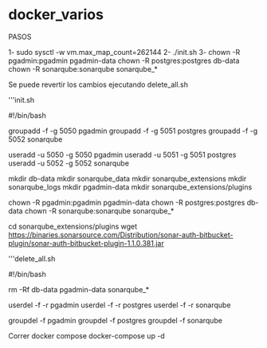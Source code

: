# docker_varios


PASOS

1- sudo sysctl -w vm.max_map_count=262144
2- ./init.sh
3- chown -R pgadmin:pgadmin pgadmin-data
   chown -R postgres:postgres db-data
   chown -R sonarqube:sonarqube sonarqube_*

Se puede revertir los cambios ejecutando delete_all.sh

'''init.sh

#!/bin/bash

groupadd -f -g 5050 pgadmin
groupadd -f -g 5051 postgres
groupadd -f -g 5052 sonarqube

useradd -u 5050 -g 5050 pgadmin
useradd -u 5051 -g 5051 postgres
useradd -u 5052 -g 5052 sonarqube

mkdir db-data
mkdir sonarqube_data
mkdir sonarqube_extensions
mkdir sonarqube_logs
mkdir pgadmin-data
mkdir sonarqube_extensions/plugins

chown -R pgadmin:pgadmin pgadmin-data
chown -R postgres:postgres db-data
chown -R sonarqube:sonarqube sonarqube_*

cd sonarqube_extensions/plugins
wget https://binaries.sonarsource.com/Distribution/sonar-auth-bitbucket-plugin/sonar-auth-bitbucket-plugin-1.1.0.381.jar


'''delete_all.sh

#!/bin/bash

rm -Rf db-data pgadmin-data sonarqube_*

userdel -f -r pgadmin
userdel -f -r postgres
userdel -f -r sonarqube

groupdel -f pgadmin
groupdel -f postgres
groupdel -f sonarqube


Correr docker compose
docker-compose up -d
